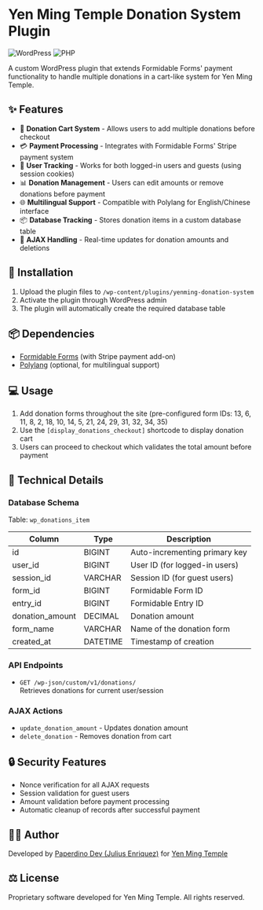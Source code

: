 # Yen Ming Temple Donation System Plugin

![WordPress](https://img.shields.io/badge/WordPress-%23117AC9.svg?style=for-the-badge&logo=WordPress&logoColor=white)
![PHP](https://img.shields.io/badge/php-%23777BB4.svg?style=for-the-badge&logo=php&logoColor=white)

A custom WordPress plugin that extends Formidable Forms' payment functionality to handle multiple donations in a cart-like system for Yen Ming Temple.

## ✨ Features

- 🛒 **Donation Cart System** - Allows users to add multiple donations before checkout
- 💳 **Payment Processing** - Integrates with Formidable Forms' Stripe payment system
- 👤 **User Tracking** - Works for both logged-in users and guests (using session cookies)
- 📊 **Donation Management** - Users can edit amounts or remove donations before payment
- 🌐 **Multilingual Support** - Compatible with Polylang for English/Chinese interface
- 📦 **Database Tracking** - Stores donation items in a custom database table
- 🔄 **AJAX Handling** - Real-time updates for donation amounts and deletions

## 🚀 Installation

1. Upload the plugin files to `/wp-content/plugins/yenming-donation-system`
2. Activate the plugin through WordPress admin
3. The plugin will automatically create the required database table

## 📦 Dependencies

- [Formidable Forms](https://wordpress.org/plugins/formidable/) (with Stripe payment add-on)
- [Polylang](https://wordpress.org/plugins/polylang/) (optional, for multilingual support)

## 💻 Usage

1. Add donation forms throughout the site (pre-configured form IDs: 13, 6, 11, 8, 2, 18, 10, 14, 5, 21, 24, 29, 31, 32, 34, 35)
2. Use the `[display_donations_checkout]` shortcode to display donation cart
3. Users can proceed to checkout which validates the total amount before payment

## 🔧 Technical Details

### Database Schema
Table: `wp_donations_item`

| Column          | Type      | Description                      |
|-----------------|-----------|----------------------------------|
| id              | BIGINT    | Auto-incrementing primary key    |
| user_id         | BIGINT    | User ID (for logged-in users)    |
| session_id      | VARCHAR   | Session ID (for guest users)     |
| form_id         | BIGINT    | Formidable Form ID               |
| entry_id        | BIGINT    | Formidable Entry ID              |
| donation_amount | DECIMAL   | Donation amount                  |
| form_name       | VARCHAR   | Name of the donation form        |
| created_at      | DATETIME  | Timestamp of creation            |

### API Endpoints
- `GET /wp-json/custom/v1/donations/`  
  Retrieves donations for current user/session

### AJAX Actions
- `update_donation_amount` - Updates donation amount
- `delete_donation` - Removes donation from cart

## 🔒 Security Features

- Nonce verification for all AJAX requests
- Session validation for guest users
- Amount validation before payment processing
- Automatic cleanup of records after successful payment

## 👨‍💻 Author
Developed by [Paperdino Dev (Julius Enriquez)](https://paperdino.com.au/) for [Yen Ming Temple](https://yenmingtemple.org.au/)

## ⚖️ License
Proprietary software developed for Yen Ming Temple. All rights reserved.
